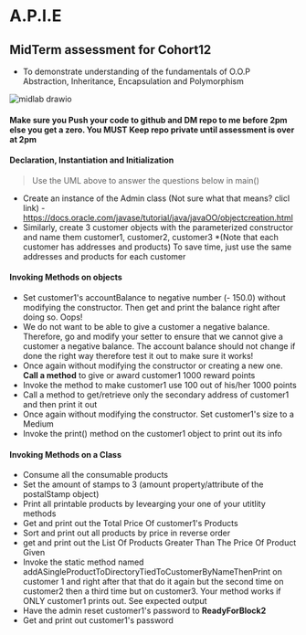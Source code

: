 # **A.P.I.E**
## MidTerm assessment for Cohort12

- To demonstrate understanding of the fundamentals of O.O.P Abstraction, Inheritance, Encapsulation and Polymorphism

![midlab drawio](https://user-images.githubusercontent.com/10773482/195013111-dbd00834-6490-4e77-823a-a24d7370b577.png)

#### Make sure you Push your code to github and DM repo to me before 2pm else you get a zero. You MUST Keep repo private until assessment is over at 2pm

#### Declaration, Instantiation and Initialization
> Use the UML above to answer the questions below in main()
- Create an instance of the Admin class (Not sure what that means? clicl link) - https://docs.oracle.com/javase/tutorial/java/javaOO/objectcreation.html
- Similarly, create 3 customer objects with the parameterized constructor and name them customer1, customer2, customer3 
*(Note that each customer has addresses and products) To save time, just use the same addresses and products for each customer

#### Invoking Methods on objects 
- Set customer1's accountBalance to negative number (- 150.0) without modifying the constructor. Then get and print the balance right after doing so. Oops!
- We do not want to be able to give a customer a negative balance. Therefore, go and modify your setter to ensure that we cannot give a customer a negative balance. The account balance should not change if done the right way therefore test it out to make sure it works!
- Once again without modifying the constructor or creating a new one. **Call a method** to give or award customer1 1000 reward points
- Invoke the method to make customer1 use 100 out of his/her 1000 points
- Call a method to get/retrieve only the secondary address of customer1 and then print it out
- Once again without modifying the constructor. Set customer1's size to a Medium
- Invoke the print() method on the customer1 object to print out its info

#### Invoking Methods on a Class
- Consume all the consumable products
- Set the amount of stamps to 3 (amount property/attribute of the postalStamp object) 
- Print all printable products by levearging your one of your utitlity methods
- Get and print out the Total Price Of customer1's Products
- Sort and print out all products by price in reverse order 
- get and print out the List Of Products Greater Than The Price Of Product Given
- Invoke the static method named addASingleProductToDirectoryTiedToCustomerByNameThenPrint on customer 1 and right after that that do it again but the second time on customer2 then a third time but on customer3. Your method works if ONLY customer1 prints out. See expected output
- Have the admin reset customer1's password to **ReadyForBlock2**
- Get and print out customer1's password
